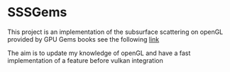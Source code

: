 # SSSGems

This project is an implementation of the subsurface scattering on openGL
provided by GPU Gems books
see the following [link](http://developer.download.nvidia.com/books/HTML/gpugems/gpugems_ch16.html)

The aim is to update my knowledge of openGL and have a fast implementation of a feature before vulkan integration